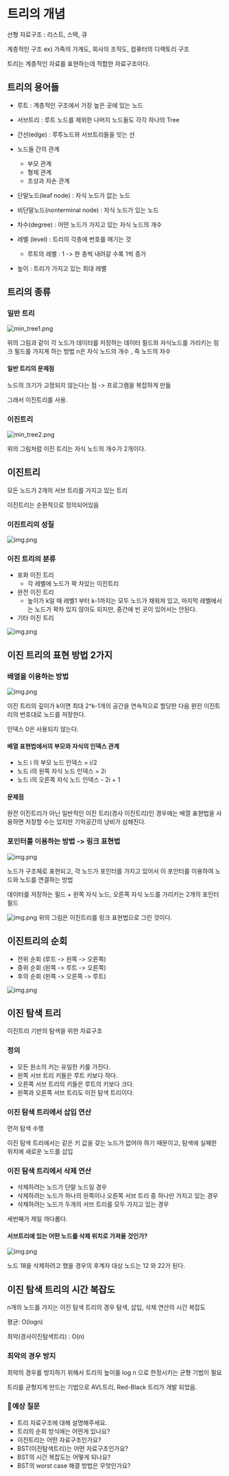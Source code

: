 # 트리의 개념
 선형 자료구조 : 리스트, 스택, 큐
 
계층적인 구조 
 ex) 가족의 가계도, 회사의 조직도, 컴퓨터의 디렉토리 구조


트리는 계층적인 자료를 표현하는데 적합한 자료구조이다.


## 트리의 용어들

- 루트 : 계층적인 구조에서 가장 높은 곳에 있는 노드


- 서브트리 : 루트 노드를 제외한 나머지 노드들도 각각 하나의 Tree


- 간선(edge) : 루투노드와 서브트리들을 잇는 선

- 노드들 간의 관계 
  - 부모 관계
  - 형제 관계
  - 조상과 자손 관계


- 단말노드(leaf node) : 자식 노드가 없는 노드


- 비단말노드(nonterminal node) : 자식 노드가 있는 노드


- 차수(degree) : 어떤 노드가 가지고 있는 자식 노드의 개수

- 레벨 (level) : 트리의 각층에 번호를 매기는 것
  - 루트의 레벨 : 1  -> 한 층씩 내려갈 수록 1씩 증가
  

- 높이 : 트리가 가지고 있는 최대 레벨



## 트리의 종류

### 일반 트리
![min_tree1.png](img%2Fmin_tree1.png)

위의 그림과 같이 각 노드가 데이터를 저장하는 데이터 필드와 자식노드를 가리키는 링크 필드를 가지게 하는 방법
n은 자식 노드의 개수 , 즉 노드의 차수


#### 일반 트리의 문제점
노드의 크기가 고정되지 않는다는 점
 -> 프로그램을 복잡하게 만듦

그래서 이진트리를 사용.

### 이진트리
![min_tree2.png](img%2Fmin_tree2.png)

위의 그림처럼 이진 트리는 자식 노드의 개수가 2개이다.



## 이진트리
모든 노드가 2개의 서브 트리를 가지고 있는 트리

이진트리는 순환적으로 정의되어있음


### 이진트리의 성질
![img.png](img/min_tree3.png)

### 이진 트리의 분류
- 포화 이진 트리
  - 각 레벨에 노드가 꽉 차있는 이진트리
- 완전 이진 트리
  - 높이가 k일 때 레벨1 부터 k-1까지는 모두 노드가 채워져 있고, 마지막 레벨에서는 노드가 꽉차 있지 않아도 되지만, 중간에 빈 곳이 있어서는 안된다.
- 기타 이진 트리

![img.png](img/min_tree4.png)

## 이진 트리의 표현 방법 2가지

### 배열을 이용하는 방법
![img.png](img/min_tree5.png)

이진 트리의 깊이가 k이면 최대 2^k-1개의 공간을 연속적으로 할당한 다음
완전 이진트리의 번호대로 노드를 저장한다.

인덱스 0은 사용되지 않는다.

#### 배열 표현법에서의 부모와 자식의 인덱스 관계
- 노드 i 의 부모 노드 인덱스 = i/2
- 노드 i의 왼쪽 자식 노드 인덱스 = 2i
- 노드 i의 오른쪽 자식 노드 인덱스 - 2i + 1

#### 문제점
완전 이진트리가 아닌 일반적인 이진 트리(경사 이진트리)인 경우에는 배열 표현법을 사용하면 저장할 수는 있지만 기억공간의 낭비가 심해진다.

### 포인터를 이용하는 방법 -> 링크 표현법

![img.png](img/min_tree6.png)

노드가 구조체로 표현되고, 각 노드가 포인터를 가지고 있어서 이 포인터를 이용하여 노드와 노드를 연결하는 방법

데이터를 저장하는 필드 + 왼쪽 자식 노드, 오른쪽 자식 노드를 가리키는 2개의 포인터 필드

![img.png](img/min_tree7.png)
위의 그림은 이진트리를 링크 표현법으로 그린 것이다.


## 이진트리의 순회
- 전위 순회 (루트 -> 왼쪽 -> 오른쪽)
- 중위 순회 (왼쪽 -> 루트 -> 오른쪽)
- 후의 순회 (왼쪽 -> 오른쪽 -> 루트)

![img.png](img/min_tree8.png)


## 이진 탐색 트리

이진트리 기반의 탐색을 위한 자료구조

### 정의
- 모든 원소의 키는 유일한 키를 가진다.
- 왼쪽 서브 트리 키들은 루트 키보다 작다.
- 오른쪽 서브 트리의 키들은 루트의 키보다 크다.
- 왼쪽과 오른쪽 서브 트리도 이진 탐색 트리이다.


### 이진 탐색 트리에서 삽입 연산

먼저 탐색 수행

이진 탐색 트리에서는 같은 키 값을 갖는 노드가 없어야 하기 때문이고,
탐색에 실패한 위치에 새로운 노드를 삽입


### 이진 탐색 트리에서 삭제 연산

- 삭제하려는 노드가 단말 노드일 경우
- 삭제하려는 노드가 하나의 왼쪽이나 오른쪽 서브 트리 중 하나만 가지고 있는 경우
- 삭제하려는 노드가 두개의 서브 트리를 모두 가지고 있는 경우


세번째가 제일 까다롭다.

#### 서브트리에 있는 어떤 노드를 삭제 위치로 가져올 것인가?

![img.png](img/min_tree9.png)

노드 18을 삭제하려고 했을 경우의 후계자 대상 노드는 12 와 22가 된다.


## 이진 탐색 트리의 시간 복잡도

n개의 노드를 가지는 이진 탐색 트리의 경우 탐색, 삽입, 삭제 연산의 시간 복잡도

평균: O(logn)

최악(경사이진탐색트리) : O(n)


### 최악의 경우 방지

최악의 경우를 방지하기 위해서 트리의 높이를 log n 으로 한정시키는 균형 기법이 필요

트리를 균형지게 만드는 기법으로 AVL트리, Red-Black 트리가 개발 되었음.

### 🍰 예상 질문 <br/>

- 트리 자료구조에 대해 설명해주세요.
- 트리의 순회 방식에는 어떤게 있나요?
- 이진트리는 어떤 자료구조인가요?
- BST(이진탐색트리)는 어떤 자료구조인가요?
- BST의 시간 복잡도는 어떻게 되나요?
- BST의 worst case 해결 방법은 무엇인가요?
